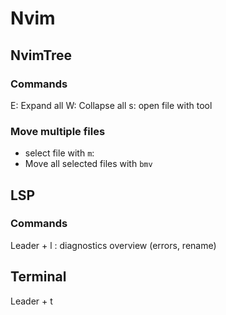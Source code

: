 # Nvim 

## NvimTree 

### Commands 

E: Expand all 
W: Collapse all 
s: open file with tool 

### Move multiple files
- select file with `m`: 
- Move all selected files with `bmv`

## LSP 

### Commands 

Leader + l : diagnostics overview (errors, rename)

## Terminal 

Leader + t
